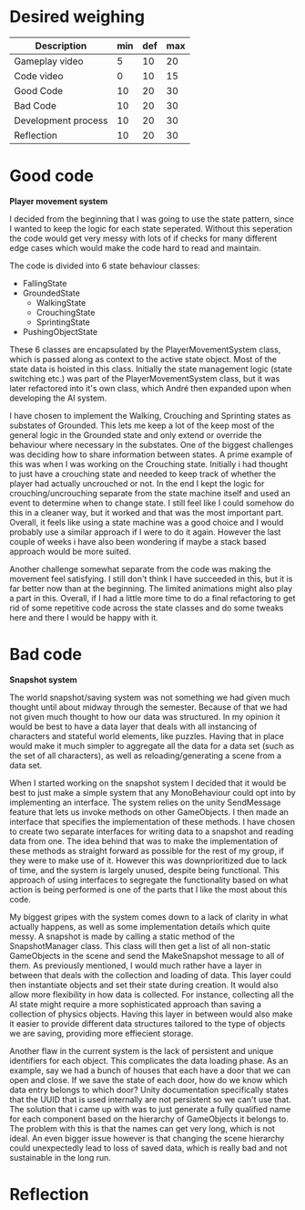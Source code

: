 # Desired weighing

|Description | min | def | max |
|----|----|----|----|
|Gameplay video | 5 | 10 | 20 |
|Code video | 0 | 10 | 15 |
|Good Code  | 10 | 20 | 30 |
|Bad Code | 10 | 20 | 30 |
|Development process | 10 | 20 | 30 |
|Reflection | 10 | 20 | 30 |

# Good code

**Player movement system**

I decided from the beginning that I was going to use the state pattern, since I wanted to keep the logic for each state seperated.
Without this seperation the code would get very messy with lots of if checks for many different edge cases which would make the code hard to read and maintain.

The code is divided into 6 state behaviour classes: 
- FallingState
- GroundedState
    - WalkingState
    - CrouchingState
    - SprintingState
- PushingObjectState

These 6 classes are encapsulated by the PlayerMovementSystem class, which is passed along as context to the active state object. Most of the state data is hoisted in this class.
Initially the state management logic (state switching etc.) was part of the PlayerMovementSystem class, but it was later refactored into it's own class, which André then expanded upon when developing the AI system.

I have chosen to implement the Walking, Crouching and Sprinting states as substates of Grounded. This lets me keep a lot of the keep most of the general logic in the Grounded state and only extend or override the behaviour where necessary in the substates.
One of the biggest challenges was deciding how to share information between states. A prime example of this was when I was working on the Crouching state. Initially i had thought to just have a crouching state  and needed to keep track of whether the player had actually uncrouched or not.
In the end I kept the logic for crouching/uncrouching separate from the state machine itself and used an event to determine when to change state. I still feel like I could somehow do this in a cleaner way, but it worked and that was the most important part.
Overall, it feels like using a state machine was a good choice and I would probably use a similar approach if I were to do it again. However the last couple of weeks i have also been wondering if maybe a stack based approach would be more suited.

Another challenge somewhat separate from the code was making the movement feel satisfying. I still don't think I have succeeded in this, but it is far better now than at the beginning. The limited animations might also play a part in this. Overall, if I had a little more time to do a final refactoring to get rid of some repetitive code across the state classes and do some tweaks here and there I would be happy with it.

# Bad code

**Snapshot system**

The world snapshot/saving system was not something we had given much thought until about midway through the semester.
Because of that we had not given much thought to how our data was structured. In my opinion it would be best to have a data layer that deals with all instancing of characters and stateful world elements, like puzzles.
Having that in place would make it much simpler to aggregate all the data for a data set (such as the set of all characters), as well as reloading/generating a scene from a data set.

When I started working on the snapshot system I decided that it would be best to just make a simple system that any MonoBehaviour could opt into by implementing an interface. 
The system relies on the unity SendMessage feature that lets us invoke methods on other GameObjects. I then made an interface that specifies the implementation of these methods.
I have chosen to create two separate interfaces for writing data to a snapshot and reading data from one. The idea behind that was to make the implementation of these methods as straight forward as possible for the rest of my group, if they were
to make use of it. However this was downprioritized due to lack of time, and the system is largely unused, despite being functional. This approach of using interfaces to segregate the functionality based on what action is being performed is 
one of the parts that I like the most about this code.

My biggest gripes with the system comes down to a lack of clarity in what actually happens, as well as some implementation details which quite messy. A snapshot is made by calling a static method of the SnapshotManager class. This class will then 
get a list of all non-static GameObjects in the scene and send the MakeSnapshot message to all of them. As previously mentioned, I would much rather have a layer in between that deals with the collection and loading of data. This layer could then instantiate objects and set their state during creation. It would also allow more flexibility in how data is collected. For instance, collecting all the AI state might require a more sophisticated approach than saving a collection of physics objects. Having this layer in between would also make it easier to provide different data structures tailored to the type of objects we are saving, providing more effiecient storage. 

Another flaw in the current system is the lack of persistent and unique identifiers for each object. This complicates the data loading phase. As an example, say we had a bunch of houses that each have a door that we can open and close. If we save the state of each door, how do we know which data entry belongs to which door? Unity documentation specifically states that the UUID that is used internally are not persistent so we can't use that. The solution that i came up with was to just generate a fully qualified name for each component based on the hierarchy of GameObjects it belongs to. The problem with this is that the names can get very long, which is not ideal. An even bigger issue however is that changing the scene hierarchy could unexpectedly lead to loss of saved data, which is really bad and not sustainable in the long run.


# Reflection
